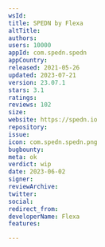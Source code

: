 ```yaml
---
wsId: 
title: SPEDN by Flexa
altTitle: 
authors: 
users: 10000
appId: com.spedn.spedn
appCountry: 
released: 2021-05-26
updated: 2023-07-21
version: 23.07.1
stars: 3.1
ratings: 
reviews: 102
size: 
website: https://spedn.io
repository: 
issue: 
icon: com.spedn.spedn.png
bugbounty: 
meta: ok
verdict: wip
date: 2023-06-02
signer: 
reviewArchive: 
twitter: 
social: 
redirect_from: 
developerName: Flexa
features: 

---
```


